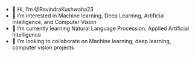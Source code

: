 - 👋 Hi, I’m @RavindraKushwaha23
- 👀 I’m interested in Machine learning, Deep Learning, Artificial Intelligence, and Computer Vision 
- 🌱 I’m currently learning Natural Language Procession, Applied Artificial Intelligence
- 💞️ I’m looking to collaborate on Machine learning, deep learning, computer vision projects


<!---
RavindraKushwaha23/RavindraKushwaha23 is a ✨ special ✨ repository because its `README.md` (this file) appears on your GitHub profile.
You can click the Preview link to take a look at your changes.
--->
